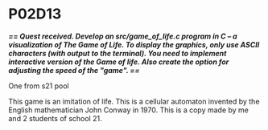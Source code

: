 # P02D13

***== Quest received. Develop an src/game_of_life.c program in C – a visualization of The Game of Life. To display the graphics, only use ASCII characters (with output to the terminal). You need to implement interactive version of the Game of life. Also create the option for adjusting the speed of the "game". ==***

One from s21 pool

This game is an imitation of life. This is a cellular automaton invented by the English mathematician John Conway in 1970. This is a copy made by me and 2 students of school 21.

